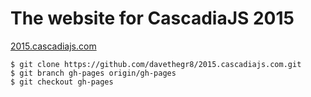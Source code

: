 # The website for CascadiaJS 2015

[2015.cascadiajs.com](http://2015.cascadiajs.com)

    $ git clone https://github.com/davethegr8/2015.cascadiajs.com.git
    $ git branch gh-pages origin/gh-pages
    $ git checkout gh-pages